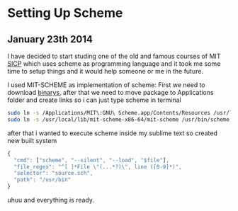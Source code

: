 # Setting Up Scheme
## January 23th 2014

I have decided to start studing one of the old and famous courses of MIT [SICP](http://bit.ly/1hBkxTi) which uses scheme as programming language and it took me some time to setup things and it would help someone or me in the future.

I used MIT-SCHEME as implementation of scheme: First we need to download [binarys](http://www.gnu.org/software/mit-scheme/), 
after that we need to move package to Applications folder and create links so i can just type scheme in terminal


```bash
sudo ln -s /Applications/MIT\:GNU\ Scheme.app/Contents/Resources /usr/local/lib/mit-scheme-x86-64
sudo ln -s /usr/local/lib/mit-scheme-x86-64/mit-scheme /usr/bin/scheme
```
after that i wanted to execute scheme inside my sublime text so created new built system
```javascript
{
  "cmd": ["scheme", "--silent", "--load", "$file"],
  "file_regex": "^[ ]*File \"(...*?)\", line ([0-9]*)",
  "selector": "source.sch",
  "path": "/usr/bin"
}
```
uhuu and everything is ready.
